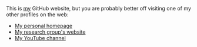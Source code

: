 This is [my](https://bastian.rieck.me) GitHub website, but you are
probably better off visiting one of my other profiles on the web:

- [My personal homepage](https://bastian.rieck.me)
- [My research group's website](https://aidos.group)
- [My YouTube channel](https://www.youtube.com/@Pseudomanifold)
